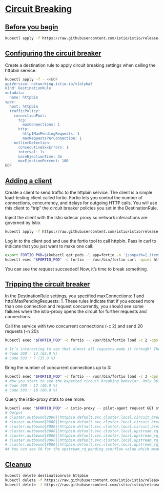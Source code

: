# [Circuit Breaking](https://istio.io/latest/docs/tasks/traffic-management/circuit-breaking)

## [Before you begin](https://istio.io/latest/docs/tasks/traffic-management/circuit-breaking/#before-you-begin)

```bash
kubectl apply -f https://raw.githubusercontent.com/istio/istio/release-1.20/samples/httpbin/httpbin.yaml           
```

## [Configuring the circuit breaker](https://istio.io/latest/docs/tasks/traffic-management/circuit-breaking/#configuring-the-circuit-breaker)

Create a destination rule to apply circuit breaking settings when calling the httpbin service:

```bash
kubectl apply -f - <<EOF
apiVersion: networking.istio.io/v1alpha3
kind: DestinationRule
metadata:
  name: httpbin
spec:
  host: httpbin
  trafficPolicy:
    connectionPool:
      tcp:
        maxConnections: 1
      http:
        http1MaxPendingRequests: 1
        maxRequestsPerConnection: 1
    outlierDetection:
      consecutive5xxErrors: 1
      interval: 1s
      baseEjectionTime: 3m
      maxEjectionPercent: 100
EOF
```

## [Adding a client](https://istio.io/latest/docs/tasks/traffic-management/circuit-breaking/#adding-a-client)

Create a client to send traffic to the httpbin service. The client is a simple load-testing client called fortio. Fortio lets you control the number of connections, concurrency, and delays for outgoing HTTP calls. You will use this client to “trip” the circuit breaker policies you set in the DestinationRule. 

Inject the client with the Istio sidecar proxy so network interactions are governed by Istio.

```bash
kubectl apply -f https://raw.githubusercontent.com/istio/istio/release-1.20/samples/httpbin/sample-client/fortio-deploy.yaml
```

Log in to the client pod and use the fortio tool to call httpbin. Pass in curl to indicate that you just want to make one call:

```bash
export FORTIO_POD=$(kubectl get pods -l app=fortio -o 'jsonpath={.items[0].metadata.name}')
kubectl exec "$FORTIO_POD" -c fortio -- /usr/bin/fortio curl -quiet http://httpbin:8000/get
```

You can see the request succeeded! Now, it’s time to break something.

## [Tripping the circuit breaker](https://istio.io/latest/docs/tasks/traffic-management/circuit-breaking/#tripping-the-circuit-breaker)

In the DestinationRule settings, you specified maxConnections: 1 and http1MaxPendingRequests: 1. These rules indicate that if you exceed more than one connection and request concurrently, you should see some failures when the istio-proxy opens the circuit for further requests and connections.

Call the service with two concurrent connections (-c 2) and send 20 requests (-n 20):

```bash
kubectl exec "$FORTIO_POD" -c fortio -- /usr/bin/fortio load -c 2 -qps 0 -n 20 -loglevel Warning http://httpbin:8000/get

# It’s interesting to see that almost all requests made it through! The istio-proxy does allow for some leeway.
# Code 200 : 13 (65.0 %)
# Code 503 : 7 (35.0 %)

```

Bring the number of concurrent connections up to 3:

```bash
kubectl exec "$FORTIO_POD" -c fortio -- /usr/bin/fortio load -c 3 -qps 0 -n 30 -loglevel Warning http://httpbin:8000/get
# Now you start to see the expected circuit breaking behavior. Only 36.7% of the requests succeeded and the rest were trapped by circuit breaking:
# Code 200 : 12 (40.0 %)
# Code 503 : 18 (60.0 %)
```

Query the istio-proxy stats to see more:

```bash
kubectl exec "$FORTIO_POD" -c istio-proxy -- pilot-agent request GET stats | grep httpbin | grep pending
# Output
# cluster.outbound|8000||httpbin.default.svc.cluster.local.circuit_breakers.default.remaining_pending: 1
# cluster.outbound|8000||httpbin.default.svc.cluster.local.circuit_breakers.default.rq_pending_open: 0
# cluster.outbound|8000||httpbin.default.svc.cluster.local.circuit_breakers.high.rq_pending_open: 0
# cluster.outbound|8000||httpbin.default.svc.cluster.local.upstream_rq_pending_active: 0
# cluster.outbound|8000||httpbin.default.svc.cluster.local.upstream_rq_pending_failure_eject: 0
# cluster.outbound|8000||httpbin.default.svc.cluster.local.upstream_rq_pending_overflow: 50
# cluster.outbound|8000||httpbin.default.svc.cluster.local.upstream_rq_pending_total: 51
## You can see 50 for the upstream_rq_pending_overflow value which means 50 calls so far have been flagged for circuit breaking.
```

## [Cleanup](https://istio.io/latest/docs/tasks/traffic-management/circuit-breaking/#cleaning-up)

```bash
kubectl delete destinationrule httpbin
kubectl delete -f https://raw.githubusercontent.com/istio/istio/release-1.20/samples/httpbin/sample-client/fortio-deploy.yaml
kubectl delete -f https://raw.githubusercontent.com/istio/istio/release-1.20/samples/httpbin/httpbin.yaml
```
